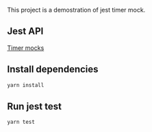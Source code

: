 This project is a demostration of jest timer mock.

## Jest API

[Timer mocks](https://jestjs.io/docs/en/timer-mocks)

## Install dependencies

```bash
yarn install
```

## Run jest test

```bash
yarn test
```
